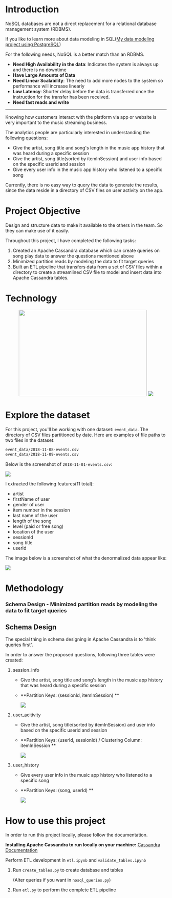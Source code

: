# Introduction

NoSQL databases are not a direct replacement for a relational database management system (RDBMS).  

If you like to learn more about data modeling in SQL([My data modeling project using PostgreSQL](https://github.com/dar1enyang/Data-Modeling-PostgreSQL))

For the following needs, NoSQL is a better match than an RDBMS.

+ **Need High Availability in the data**: Indicates the system is always up and there is no downtime
+ **Have Large Amounts of Data**
+ **Need Linear Scalability**: The need to add more nodes to the system so performance will increase linearly
+ **Low Latency**: Shorter delay before the data is transferred once the instruction for the transfer has been received.
+ **Need fast reads and write**

---

Knowing how customers interact with the platform via app or website is very important to the music streaming business. 

The analytics people are particularly interested in understanding the following questions:

+ Give the artist, song title and song's length in the music app history that was heard during  a specific session
+ Give the artist, song title(sorted by itemInSession) and user info based on the specific userid and session
+ Give every user info in the music app history who listened to a specific song

Currently, there is no easy way to query the data to generate the results, since the data reside in a directory of CSV files on user activity on the app.



# Project Objective

Design and structure data to make it available to the others in the team. So they can make use of it easily.

Throughout this project, I have completed the following tasks:

1. Created an Apache Cassandra database which can create queries on song play data to answer the questions mentioned above
2. Minimized partition reads by modeling the data to fit target queries
3. Built an ETL pipeline that transfers data from a set of CSV files within a directory to create a streamlined CSV file to model and insert data into Apache Cassandra tables.



# Technology 

<p align="middle">
  <img img height="270" width="400" src="https://ws3.sinaimg.cn/large/006tNc79ly1g2btcxl58xj318r0u0tgv.jpg" />
  <img img  src="https://ws2.sinaimg.cn/large/006tNc79ly1g2bsv06jf3j30gp05njtd.jpg" />


# Explore the dataset

For this project, you'll be working with one dataset: `event_data`. The directory of CSV files partitioned by date. Here are examples of file paths to two files in the dataset:

```txt
event_data/2018-11-08-events.csv
event_data/2018-11-09-events.csv
```

Below is the screenshot of `2018-11-01-events.csv`:

![](https://ws3.sinaimg.cn/large/006tNc79ly1g2bv8lpy9dj32260iehas.jpg)

I extracted the following features(11 total): 

- artist 
- firstName of user
- gender of user
- item number in the session
- last name of the user
- length of the song
- level (paid or free song)
- location of the user
- sessionId
- song title
- userId

The image below is a screenshot of what the denormalized data  appear like: 

![](https://ws3.sinaimg.cn/large/006tNc79ly1g2bv4vvcl7j319i0enajs.jpg)



# Methodology 

### Schema Design - Minimized partition reads by modeling the data to fit target queries

## Schema Design
The special thing in schema designing in Apache Cassandra is to 'think queries first'.

In order to answer the proposed questions, following three tables were created: 

1. session_info

   + Give the artist, song title and song's length in the music app history that was heard during  a specific session

   + **Partition Keys: (sessionId, itemInSession) **

     ![](https://ws2.sinaimg.cn/large/006tNc79ly1g2bvj1de8dj304r03ea9y.jpg)

2. user_acitivity

   + Give the artist, song title(sorted by itemInSession) and user info based on the specific userid and session

   + **Partition Keys: (userId, sessionId) / Clustering Column: itemInSession **

     ![](https://ws3.sinaimg.cn/large/006tNc79ly1g2bvjbg53fj304x044aa0.jpg)

3. user_history

   + Give every user info in the music app history who listened to a specific song

   + **Partition Keys: (song, userId) **

     ![](https://ws4.sinaimg.cn/large/006tNc79ly1g2bvjgmv7sj304p02tjr9.jpg)



# How to use this project

In order to run this project locally, please follow the documentation.

**Installing Apache Cassandra to run locally on your machine:**
[Cassandra Documentation](http://cassandra.apache.org/doc/latest/getting_started/installing.html)

Perform ETL development in `etl.ipynb` and `validate_tables.ipynb`

1. Run `create_tables.py` to create database and tables 

   (Alter queries if you want in `nosql_queries.py`)

2. Run `etl.py` to perform the complete ETL pipeline
